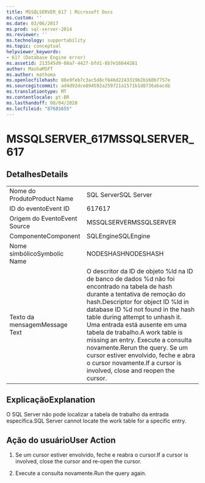 ```yaml
---
title: MSSQLSERVER_617 | Microsoft Docs
ms.custom: ''
ms.date: 03/06/2017
ms.prod: sql-server-2014
ms.reviewer: ''
ms.technology: supportability
ms.topic: conceptual
helpviewer_keywords:
- 617 (Database Engine error)
ms.assetid: 213545d9-08a7-4427-bfd1-8b7e16644281
author: MashaMSFT
ms.author: mathoma
ms.openlocfilehash: 88e9feb7c3ac5d8cf646d2243319b2b160b7757e
ms.sourcegitcommit: ad4d92dce894592a259721a1571b1d8736abacdb
ms.translationtype: MT
ms.contentlocale: pt-BR
ms.lasthandoff: 08/04/2020
ms.locfileid: "87681655"
---
```

# <a name="mssqlserver_617"></a><span data-ttu-id="8eb1b-102">MSSQLSERVER_617</span><span class="sxs-lookup"><span data-stu-id="8eb1b-102">MSSQLSERVER_617</span></span>
    
## <a name="details"></a><span data-ttu-id="8eb1b-103">Detalhes</span><span class="sxs-lookup"><span data-stu-id="8eb1b-103">Details</span></span>  
  
|||  
|-|-|  
|<span data-ttu-id="8eb1b-104">Nome do Produto</span><span class="sxs-lookup"><span data-stu-id="8eb1b-104">Product Name</span></span>|<span data-ttu-id="8eb1b-105">SQL Server</span><span class="sxs-lookup"><span data-stu-id="8eb1b-105">SQL Server</span></span>|  
|<span data-ttu-id="8eb1b-106">ID do evento</span><span class="sxs-lookup"><span data-stu-id="8eb1b-106">Event ID</span></span>|<span data-ttu-id="8eb1b-107">617</span><span class="sxs-lookup"><span data-stu-id="8eb1b-107">617</span></span>|  
|<span data-ttu-id="8eb1b-108">Origem do Evento</span><span class="sxs-lookup"><span data-stu-id="8eb1b-108">Event Source</span></span>|<span data-ttu-id="8eb1b-109">MSSQLSERVER</span><span class="sxs-lookup"><span data-stu-id="8eb1b-109">MSSQLSERVER</span></span>|  
|<span data-ttu-id="8eb1b-110">Componente</span><span class="sxs-lookup"><span data-stu-id="8eb1b-110">Component</span></span>|<span data-ttu-id="8eb1b-111">SQLEngine</span><span class="sxs-lookup"><span data-stu-id="8eb1b-111">SQLEngine</span></span>|  
|<span data-ttu-id="8eb1b-112">Nome simbólico</span><span class="sxs-lookup"><span data-stu-id="8eb1b-112">Symbolic Name</span></span>|<span data-ttu-id="8eb1b-113">NODESHASH</span><span class="sxs-lookup"><span data-stu-id="8eb1b-113">NODESHASH</span></span>|  
|<span data-ttu-id="8eb1b-114">Texto da mensagem</span><span class="sxs-lookup"><span data-stu-id="8eb1b-114">Message Text</span></span>|<span data-ttu-id="8eb1b-115">O descritor da ID de objeto %ld na ID de banco de dados %d não foi encontrado na tabela de hash durante a tentativa de remoção do hash.</span><span class="sxs-lookup"><span data-stu-id="8eb1b-115">Descriptor for object ID %ld in database ID %d not found in the hash table during attempt to unhash it.</span></span> <span data-ttu-id="8eb1b-116">Uma entrada está ausente em uma tabela de trabalho.</span><span class="sxs-lookup"><span data-stu-id="8eb1b-116">A work table is missing an entry.</span></span> <span data-ttu-id="8eb1b-117">Execute a consulta novamente.</span><span class="sxs-lookup"><span data-stu-id="8eb1b-117">Rerun the query.</span></span> <span data-ttu-id="8eb1b-118">Se um cursor estiver envolvido, feche e abra o cursor novamente.</span><span class="sxs-lookup"><span data-stu-id="8eb1b-118">If a cursor is involved, close and reopen the cursor.</span></span>|  
  
## <a name="explanation"></a><span data-ttu-id="8eb1b-119">Explicação</span><span class="sxs-lookup"><span data-stu-id="8eb1b-119">Explanation</span></span>  
 <span data-ttu-id="8eb1b-120">O SQL Server não pode localizar a tabela de trabalho da entrada específica.</span><span class="sxs-lookup"><span data-stu-id="8eb1b-120">SQL Server cannot locate the work table for a specific entry.</span></span>  
  
## <a name="user-action"></a><span data-ttu-id="8eb1b-121">Ação do usuário</span><span class="sxs-lookup"><span data-stu-id="8eb1b-121">User Action</span></span>  
  
1.  <span data-ttu-id="8eb1b-122">Se um cursor estiver envolvido, feche e reabra o cursor.</span><span class="sxs-lookup"><span data-stu-id="8eb1b-122">If a cursor is involved, close the cursor and re-open the cursor.</span></span>  
  
2.  <span data-ttu-id="8eb1b-123">Execute a consulta novamente.</span><span class="sxs-lookup"><span data-stu-id="8eb1b-123">Run the query again.</span></span>  
  
  
